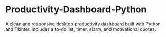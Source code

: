 # Productivity-Dashboard-Python
A clean and responsive desktop productivity dashboard built with Python and Tkinter. Includes a to-do list, timer, alarm, and motivational quotes.
